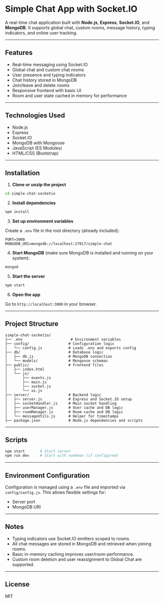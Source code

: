 # Simple Chat App with Socket.IO

A real-time chat application built with **Node.js**, **Express**, **Socket.IO**, and **MongoDB**. It supports global chat, custom rooms, message history, typing indicators, and online user tracking.

---

## Features

- Real-time messaging using Socket.IO
- Global chat and custom chat rooms
- User presence and typing indicators
- Chat history stored in MongoDB
- Join/leave and delete rooms
- Responsive frontend with basic UI
- Room and user state cached in memory for performance

---

## Technologies Used

- Node.js
- Express
- Socket.IO
- MongoDB with Mongoose
- JavaScript (ES Modules)
- HTML/CSS (Bootstrap)

---

## Installation

1. **Clone or unzip the project**

```bash
cd simple-chat-socketio
```

2. **Install dependencies**

```bash
npm install
```

3. **Set up environment variables**

Create a `.env` file in the root directory (already included):

```env
PORT=3000
MONGODB_URI=mongodb://localhost:27017/simple-chat
```

4. **Start MongoDB** (make sure MongoDB is installed and running on your system):

```bash
mongod
```

5. **Start the server**

```bash
npm start
```

6. **Open the app**

Go to `http://localhost:3000` in your browser.

---

## Project Structure

```
simple-chat-socketio/
├── .env                      # Environment variables
├── config/                  # Configuration logic
│   └── config.js            # Loads .env and exports config
├── db/                      # Database logic
│   ├── db.js                # MongoDB connection
│   └── models/              # Mongoose schemas
├── public/                  # Frontend files
│   ├── index.html
│   └── js/
│       ├── events.js
│       ├── main.js
│       ├── socket.js
│       └── ui.js
├── server/                  # Backend logic
│   ├── server.js            # Express and Socket.IO setup
│   ├── socketHandler.js     # Main socket handling
│   ├── userManager.js       # User cache and DB logic
│   ├── roomManager.js       # Room cache and DB logic
│   └── messageUtils.js      # Helper for timestamps
├── package.json             # Node.js dependencies and scripts
```

---

## Scripts

```bash
npm start       # Start server
npm run dev     # Start with nodemon (if configured)
```

---

## Environment Configuration

Configuration is managed using a `.env` file and imported via `config/config.js`. This allows flexible settings for:

- Server port
- MongoDB URI

---

## Notes

- Typing indicators use Socket.IO emitters scoped to rooms.
- All chat messages are stored in MongoDB and retrieved when joining rooms.
- Basic in-memory caching improves user/room performance.
- Custom room deletion and user reassignment to Global Chat are supported.

---

## License

MIT

